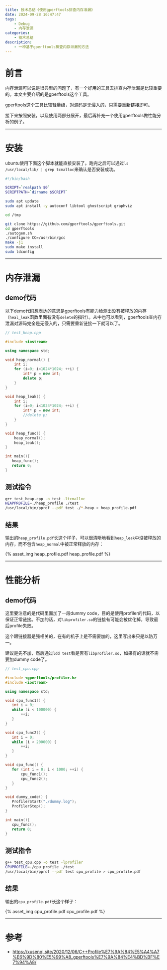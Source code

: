 ```yaml
---
title: 技术总结《使用gperftools排查内存泄漏》
date: 2024-09-28 16:47:47
tags:
    - Debug
    - 内存泄漏
categories:
	- 技术总结
description:
	- 一种基于gperftools排查内存泄漏的方法
---
```


# 前言

内存泄漏可以说是很典型的问题了，有一个好用的工具去排查内存泄漏是比较重要的。本文主要介绍的是gperftools这个工具。

gperftools这个工具比较轻量级，对源码是无侵入的，只需要重新链接即可。

接下来按照安装，以及使用两部分展开，最后再补充一个使用gperftools做性能分析的例子。

---

# 安装

ubuntu使用下面这个脚本就能直接安装了。跑完之后可以通过`ls /usr/local/lib/ | grep tcmalloc`来确认是否安装成功。

```sh
#!/bin/bash

SCRIPT=`realpath $0`
SCRIPTPATH=`dirname $SCRIPT`

sudo apt update
sudo apt install -y autoconf libtool ghostscript graphviz

cd /tmp

git clone https://github.com/gperftools/gperftools.git
cd gperftools
./autogen.sh
./configure CC=/usr/bin/gcc
make -j1
sudo make install
sudo ldconfig
```

---

# 内存泄漏

## demo代码

以下demo代码想表达的意思是gperftools有能力检测出没有被释放的内存（`heal_leak`函数里面有没有`delete`的指针）。从中也可以看到，gperftools查内存泄漏对源码完全是无侵入的，只需要重新链接一下就可以了。

```c++
// test_heap.cpp

#include <iostream>

using namespace std;

void heap_normal() {
    int i;
    for (i=0; i<1024*1024; ++i) {
        int* p = new int;
        delete p;
    }
}

void heap_leak() {
    int i;
    for (i=0; i<1024*1024; ++i) {
        int* p = new int;
        //delete p;
    }
}

void heap_func() {
    heap_normal();
    heap_leak();
}

int main(){
   heap_func();
   return 0;
}
```

## 测试指令

```sh
g++ test_heap.cpp -o test -ltcmalloc
HEAPPROFILE=./heap_profile ./test
/usr/local/bin/pprof --pdf test ./*.heap > heap_profile.pdf
```

## 结果

输出的`heap_profile.pdf`长这个样子，可以很清晰地看到`heap_leak`中没被释放的内存，而不包含`heap_normal`中被正常释放的内存：

<div style="width:600px; margin-left:auto; margin-right:auto;" >
  {% asset_img heap_profile.pdf heap_profile.pdf %}
</div>

---

# 性能分析

## demo代码

这里要注意的是代码里面加了一段dummy code，目的是使用profiler的代码，以保证正常链接。不加的话，对`libprofiler.so`的链接有可能会被优化掉，导致最后profile失败。

这个跟链接器是强相关的，在有的机子上是不需要加的，这里写出来只是以防万一。

建议是先不加，然后通过`ldd test`看是否有`libprofiler.so`，如果有的话就不需要加dummy code了。

```c++
// test_cpu.cpp

#include <gperftools/profiler.h>
#include <iostream>

using namespace std;

void cpu_func1() {
   int i = 0;
   while (i < 100000) {
       ++i;
   }
}

void cpu_func2() {
   int i = 0;
   while (i < 200000) {
       ++i;
   }
}

void cpu_func() {
   for (int i = 0; i < 1000; ++i) {
       cpu_func1();
       cpu_func2();
   }
}

void dummy_code() {
   ProfilerStart("./dummy.log");
   ProfilerStop();
}

int main(){
   cpu_func();
   return 0;
}
```

## 测试指令

```sh
g++ test_cpu.cpp -o test -lprofiler
CPUPROFILE=./cpu_profile ./test
/usr/local/bin/pprof --pdf test cpu_profile > cpu_profile.pdf
```

## 结果

输出的`cpu_profile.pdf`长这个样子：

<div style="width:600px; margin-left:auto; margin-right:auto;" >
  {% asset_img cpu_profile.pdf cpu_profile.pdf %}
</div>

---

# 参考

- https://xusenqi.site/2020/12/06/C++Profile%E7%9A%84%E5%A4%A7%E6%9D%80%E5%99%A8_gperftools%E7%9A%84%E4%BD%BF%E7%94%A8/
